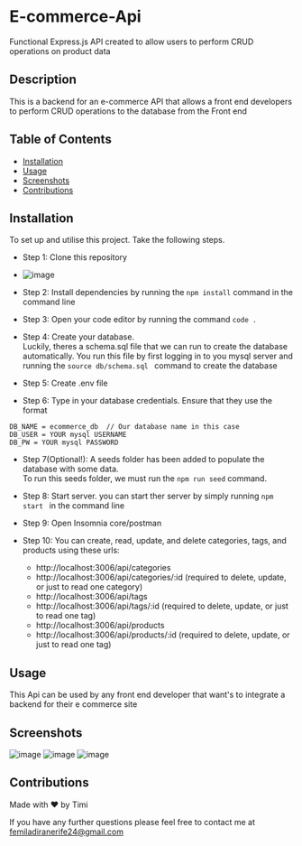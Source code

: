 # E-commerce-Api
Functional Express.js API created to allow users to perform CRUD operations on  product data 

## Description
This is a backend for an e-commerce API that allows a front end developers to perform CRUD operations to the database from the Front end

## Table of Contents
- [Installation](#Installation)
- [Usage](#Usage)
- [Screenshots](#Screenshots)
- [Contributions](#Contributions)



## Installation
To set up and utilise this project. Take the following steps.

- Step 1: Clone this repository
- ![image](https://user-images.githubusercontent.com/104241247/192946104-56764a05-c228-41db-be7e-8d732b42c885.png)

- Step 2: Install dependencies by running the ``` npm install ``` command in the command line
- Step 3: Open your code editor by running the command ``` code . ```
- Step 4: Create your database.<br> Luckily, theres a schema.sql file that we can run to create the database automatically. 
You run this file by first logging in to you mysql server and running the ```source db/schema.sql ```
  command to create the database
- Step 5: Create .env file
- Step 6: Type in your database credentials. Ensure that they use the format
```
DB_NAME = ecommerce_db  // Our database name in this case 
DB_USER = YOUR mysql USERNAME 
DB_PW = YOUR mysql PASSWORD

```
- Step 7(Optional!): A seeds folder has been added to populate the database with some data.<br>
To run this seeds folder, we must run the ``` npm run seed ``` command. 

- Step 8: Start server. you can start ther server by simply running ```npm start ``` in the command line
- Step 9: Open Insomnia core/postman

- Step 10: You can create, read, update, and delete categories, tags, and products using these urls:
  - http://localhost:3006/api/categories
  - http://localhost:3006/api/categories/:id (required to delete, update, or just to read one category)
  - http://localhost:3006/api/tags
  - http://localhost:3006/api/tags/:id (required to delete, update, or just to read one tag)
  - http://localhost:3006/api/products
  - http://localhost:3006/api/products/:id (required to delete, update, or just to read one tag)

## Usage
This Api can be used by any front end developer that want's to integrate a backend for their e commerce site

## Screenshots
![image](https://user-images.githubusercontent.com/104241247/192951938-d1207490-51d8-4f95-930b-6fe0f54e949e.png)
![image](https://user-images.githubusercontent.com/104241247/192951973-6e7ee848-7e99-4260-a17b-dcbbd22745f8.png)
![image](https://user-images.githubusercontent.com/104241247/192952022-b5bb15ad-12f2-43eb-b117-3505390361ab.png)


## Contributions
Made with ❤️ by Timi

If you have any further questions please feel free to contact me at [femiladiranerife24@gmail.com](mailto:femiladiranerife24@gmail.com)

